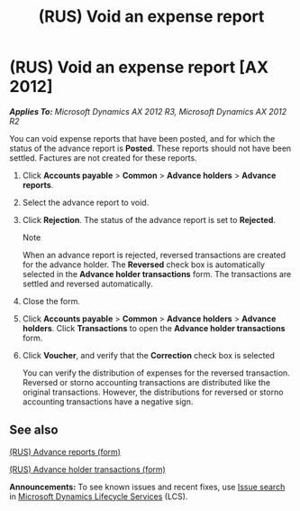 ﻿---
title: (RUS) Void an expense report
TOCTitle: (RUS) Void an expense report
ms:assetid: 7e11114b-dc8d-41f0-b72a-51a13e5faf2f
ms:mtpsurl: https://technet.microsoft.com/en-us/library/JJ678399(v=AX.60)
ms:contentKeyID: 49387629
ms.date: 04/18/2014
mtps_version: v=AX.60
f1_keywords:
- (RUS)
- Void an expense report
---

# (RUS) Void an expense report [AX 2012]


_**Applies To:** Microsoft Dynamics AX 2012 R3, Microsoft Dynamics AX 2012 R2_

You can void expense reports that have been posted, and for which the status of the advance report is **Posted**. These reports should not have been settled. Factures are not created for these reports.

1.  Click **Accounts payable** \> **Common** \> **Advance holders** \> **Advance reports**.

2.  Select the advance report to void.

3.  Click **Rejection**. The status of the advance report is set to **Rejected**.
    

    > [!NOTE]
    > <P>When an advance report is rejected, reversed transactions are created for the advance holder. The <STRONG>Reversed</STRONG> check box is automatically selected in the <STRONG>Advance holder transactions</STRONG> form. The transactions are settled and reversed automatically.</P>



4.  Close the form.

5.  Click **Accounts payable** \> **Common** \> **Advance holders** \> **Advance holders**. Click **Transactions** to open the **Advance holder transactions** form.

6.  Click **Voucher**, and verify that the **Correction** check box is selected
    
    You can verify the distribution of expenses for the reversed transaction. Reversed or storno accounting transactions are distributed like the original transactions. However, the distributions for reversed or storno accounting transactions have a negative sign.

## See also

[(RUS) Advance reports (form)](https://technet.microsoft.com/en-us/library/jj733237\(v=ax.60\))

[(RUS) Advance holder transactions (form)](https://technet.microsoft.com/en-us/library/jj733234\(v=ax.60\))

  
**Announcements:** To see known issues and recent fixes, use [Issue search](http://go.microsoft.com/fwlink/?linkid=389258) in [Microsoft Dynamics Lifecycle Services](http://go.microsoft.com/fwlink/?linkid=306505) (LCS).


